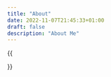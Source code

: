 ```yaml
---
title: "About"
date: 2022-11-07T21:45:33+01:00
draft: false
description: "About Me" 
---
```



{{<figure>
<im src="/roundme.png" alt="This is how I look like" position="center" style="height: 10px; width:10px;">
</figure>}} 

